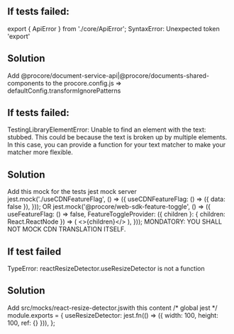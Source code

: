 ## If tests failed: 
export { ApiError } from './core/ApiError';
SyntaxError: Unexpected token 'export'
## Solution
Add @procore/document-service-api|@procore/documents-shared-components to the procore.config.js  => defaultConfig.transformIgnorePatterns

## If tests failed:
TestingLibraryElementError: Unable to find an element with the text: stubbed. This could be because the text is broken up by multiple elements. In this case, you can provide a function for your text matcher to make your matcher more flexible.

## Solution
Add this mock for the tests jest mock server
jest.mock('./useCDNFeatureFlag', () => ({
  useCDNFeatureFlag: () => ({ data: false }),
}));
OR
jest.mock('@procore/web-sdk-feature-toggle', () => ({
  useFeatureFlag: () => false,
  FeatureToggleProvider: ({ children }: { children: React.ReactNode }) => (
    <>{children}</>
  ),
}));
MONDATORY: YOU SHALL NOT MOCK CDN TRANSLATION ITSELF.

## If test failed
TypeError: reactResizeDetector.useResizeDetector is not a function
## Solution
Add src/mocks/react-resize-detector.jswith this content 
/* global jest */
module.exports = {
  useResizeDetector: jest.fn(() => ({ width: 100, height: 100, ref: {} })),
};